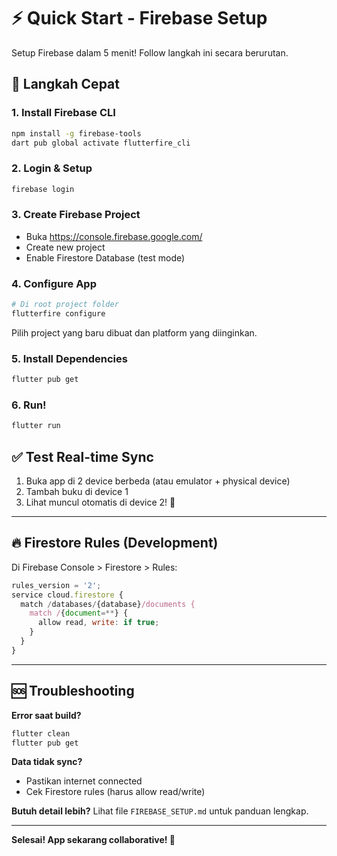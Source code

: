 # ⚡ Quick Start - Firebase Setup

Setup Firebase dalam 5 menit! Follow langkah ini secara berurutan.

## 🎯 Langkah Cepat

### 1. Install Firebase CLI
```bash
npm install -g firebase-tools
dart pub global activate flutterfire_cli
```

### 2. Login & Setup
```bash
firebase login
```

### 3. Create Firebase Project
- Buka https://console.firebase.google.com/
- Create new project
- Enable Firestore Database (test mode)

### 4. Configure App
```bash
# Di root project folder
flutterfire configure
```
Pilih project yang baru dibuat dan platform yang diinginkan.

### 5. Install Dependencies
```bash
flutter pub get
```

### 6. Run!
```bash
flutter run
```

## ✅ Test Real-time Sync

1. Buka app di 2 device berbeda (atau emulator + physical device)
2. Tambah buku di device 1
3. Lihat muncul otomatis di device 2! 🎉

---

## 🔥 Firestore Rules (Development)

Di Firebase Console > Firestore > Rules:
```javascript
rules_version = '2';
service cloud.firestore {
  match /databases/{database}/documents {
    match /{document=**} {
      allow read, write: if true;
    }
  }
}
```

---

## 🆘 Troubleshooting

**Error saat build?**
```bash
flutter clean
flutter pub get
```

**Data tidak sync?**
- Pastikan internet connected
- Cek Firestore rules (harus allow read/write)

**Butuh detail lebih?**
Lihat file `FIREBASE_SETUP.md` untuk panduan lengkap.

---

**Selesai! App sekarang collaborative! 🚀**

